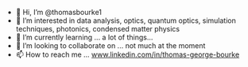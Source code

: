 - 👋 Hi, I’m @thomasbourke1
- 👀 I’m interested in data analysis, optics, quantum optics, simulation techniques, photonics, condensed matter physics
- 🌱 I’m currently learning ... a lot of things...
- 💞️ I’m looking to collaborate on ... not much at the moment
- 📫 How to reach me ... www.linkedin.com/in/thomas-george-bourke

<!---
thomasbourke1/thomasbourke1 is a ✨ special ✨ repository because its `README.md` (this file) appears on your GitHub profile.
You can click the Preview link to take a look at your changes.
--->
